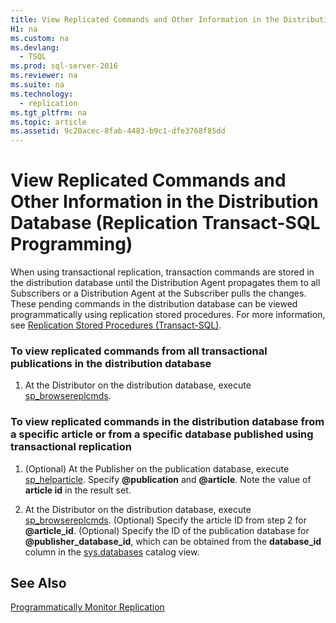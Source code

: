 ```yaml
---
title: View Replicated Commands and Other Information in the Distribution Database (Replication Transact-SQL Programming)
H1: na
ms.custom: na
ms.devlang: 
  - TSQL
ms.prod: sql-server-2016
ms.reviewer: na
ms.suite: na
ms.technology: 
  - replication
ms.tgt_pltfrm: na
ms.topic: article
ms.assetid: 9c20acec-8fab-4483-b9c1-dfe3768f85dd
---
```

# View Replicated Commands and Other Information in the Distribution Database (Replication Transact-SQL Programming)
  When using transactional replication, transaction commands are stored in the distribution database until the Distribution Agent propagates them to all Subscribers or a Distribution Agent at the Subscriber pulls the changes. These pending commands in the distribution database can be viewed programmatically using replication stored procedures. For more information, see [Replication Stored Procedures &#40;Transact-SQL&#41;](../Topic/Replication%20Stored%20Procedures%20\(Transact-SQL\).md).  
  
### To view replicated commands from all transactional publications in the distribution database  
  
1.  At the Distributor on the distribution database, execute [sp\_browsereplcmds](../Topic/sp_browsereplcmds%20\(Transact-SQL\).md).  
  
### To view replicated commands in the distribution database from a specific article or from a specific database published using transactional replication  
  
1.  \(Optional\) At the Publisher on the publication database, execute [sp\_helparticle](../Topic/sp_helparticle%20\(Transact-SQL\).md). Specify **@publication** and **@article**. Note the value of **article id** in the result set.  
  
2.  At the Distributor on the distribution database, execute [sp\_browsereplcmds](../Topic/sp_browsereplcmds%20\(Transact-SQL\).md). \(Optional\) Specify the article ID from step 2 for **@article\_id**. \(Optional\) Specify the ID of the publication database for **@publisher\_database\_id**, which can be obtained from the **database\_id** column in the [sys.databases](../Topic/sys.databases%20\(Transact-SQL\).md) catalog view.  
  
## See Also  
 [Programmatically Monitor Replication](../../Topics/TopicNameNotContainA/Programmatically-Monitor-Replication.md)  
  
  